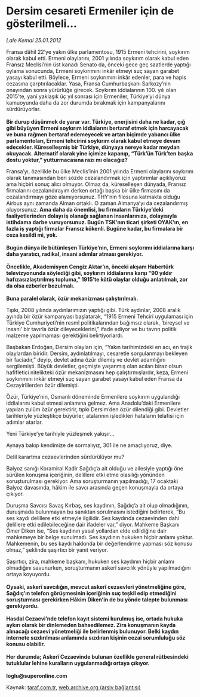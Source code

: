 # Dersim cesareti Ermeniler için de gösterilmeli...

*Lale Kemal 25.01.2012*

<div class="yazi"><p>Fransa dâhil 22’ye yakın ülke parlamentosu, 1915 Ermeni tehcirini, soykırım olarak kabul etti. Ermeni olaylarını, 2001 yılında soykırım olarak kabul eden Fransız Meclisi’nin üst kanadı Senato da, önceki gece geç saatlerde yaptığı oylama sonucunda, Ermeni soykırımını inkâr etmeyi suç sayan garabet yasayı kabul etti. Böylece, Ermeni soykırımını inkâr edenler, para ve hapis cezasına çarptırılacaklar. Yasa, Fransa Cumhurbaşkanı Sarkozy’nin onayından sonra yürürlüğe girecek. Soykırım iddialarının 100. yılı olan 2015’te, yani yaklaşık üç yıl sonrası için Ermeniler, Türkiye’yi dünya kamuoyunda daha da zor durumda bırakmak için kampanyalarını sürdürüyorlar.<br/><br/><b>Bir durup düşünmek de yarar var. Türkiye, enerjisini daha ne kadar, çığ gibi büyüyen Ermeni soykırım iddialarını bertaraf etmek için harcayacak ve buna rağmen bertaraf edemeyecek ve artan biçimde yabancı ülke parlamentoları, Ermeni tehcirini soykırım olarak kabul etmeye devam edecekler. Küreselleşmiş bir Türkiye, dünyaya nereye kadar meydan okuyacak. Alternatif olarak yine içimize kapanıp, “Türk’ün Türk’ten başka dostu yoktur,” yutturmacasına razı mı olacağız? </b></p>
<p>Fransa’yı, özellikle bu ülke Meclis’inin 2001 yılında Ermeni olaylarını soykırım olarak tanımasından beri sözde cezalandırmak için yaptırımlar açıklıyoruz ama hiçbiri sonuç alıcı olmuyor. Olmaz da, küreselleşen dünyada, Fransız firmalarını cezalandırayım derken ortağı başka bir ülke firmasını da cezalandırmayı göze alamıyorsunuz. THY’nin filosuna katmakta olduğu Airbus aynı zamanda Alman ortaklı. O zaman Almanya’yı da cezalandırmış oluyorsunuz. <b>Ama daha da önemlisi, bu firmaların Türkiye’deki faaliyetlerinden dolayı iş olanağı sağlanan insanlarınıza, dolayısıyla istihdama darbe vuruyorsunuz. Bugün TSK’nın ticari şirketi OYAK’ın, en fazla iş yaptığı firmalar Fransız kökenli. Bugüne kadar, bu firmalara bir ceza kesildi mi, yok.<br/><br/></b><b>Bugün dünya ile bütünleşen Türkiye’nin, Ermeni soykırımı iddialarına karşı daha yaratıcı, radikal, insani adımlar atması gerekiyor.<br/><br/></b><b>Öncelikle, Akademisyen Cengiz Aktar’ın, önceki akşam Habertürk televizyonunda söylediği gibi, soykırım iddialarına karşı “90 yıldır hafızasızlaştırılmış topluma,” 1915’te kötü olaylar olduğu anlatılmalı, zor da olsa ezberler bozulmalı.<br/><br/></b><b>Buna paralel olarak, özür mekanizması çalıştırılmalı. </b></p>
<p>Tıpkı, 2008 yılında aydınlarımızın yaptığı gibi. Türk aydınlar, 2008 aralık ayında bir özür kampanyası başlatarak, “1915 Ermeni Tehciri uygulaması için Türkiye Cumhuriyeti’nin resmî politikalarından bağımsız olarak, ‘bireysel ve insani’ bir tavırla özür dileyeceklerini,” ifade ediyor ve bu tavrın politik malzeme yapılmaması gerektiğini belirtiyorlardı.</p>
<p>Başbakan Erdoğan, Dersim olayları için, “Yakın tarihimizdeki en acı, en trajik olaylardan biridir. Dersim, aydınlatılmayı, cesaretle sorgulanmayı bekleyen bir faciadır,” deyip, devlet adına özür dilemiş ve devlet adamlığını sergilemişti. Büyük devletler, geçmişte yaşanmış olan acıları biraz olsun hafifletici nitelikteki özür mekanizmasını hep çalıştırmışlardır, keza, Ermeni soykırımını inkâr etmeyi suç sayan garabet yasayı kabul eden Fransa da Cezayirlilerden özür dilemişti. </p>
<p>Özür, Türkiye’nin, Osmanlı döneminde Ermenilere soykırım uygulandığı iddialarını kabul etmesi anlamına gelmez. Ama Anadolu’daki Ermenilere yapılan zulüm özür gerektirir, tıpkı Dersim’den özür dilendiği gibi. Devletler tarihleriyle yüzleştikçe büyürler, atalarının işledikleri hataların telafisi için adımlar atarlar. </p>
<p>Yeni Türkiye’ye tarihiyle yüzleşmek yakışır...</p>
<p>Aynaya bakıp kendimize de sormalıyız, 301 ile ne amaçlıyoruz, diye. </p>
<p>Delil karartma cezaevlerinden sürdürülüyor mu?</p>
<p>Balyoz sanığı Koramiral Kadir Sağdıç’a ait olduğu ve ailesiyle yaptığı öne sürülen konuşma içeriğinin, delillere etki etme olasılığı yönünden soruşturulması gerekiyor. Ama soruşturmanın yapılmadığı, 17 ocaktaki Balyoz davasında, hâkim ile savcı arasında geçen konuşmayla da ortaya çıkıyor.</p>
<p>Duruşma Savcısı Savaş Kırbaş, ses kaydının, Sağdıç’a ait olup olmadığının, duruşmada bulunmayan bu sanıktan sorulmasını istediğini belirterek, “Bu ses kaydı delillere etki etmeyle ilgilidir. Ses kaydında cezaevinden dahi delillere etki edilebileceğine dair ifadeler var,” diyor. Mahkeme Başkanı Ömer Diken ise, “Ses kaydının yasal yollardan elde edildiğine dair mahkemeye bir belge sunulmadı. Ses kaydının hukuken hiçbir anlamı yoktur. Mahkemenin, bu ses kaydı hakkında bir değerlendirme yapması söz konusu olmaz,” şeklinde şaşırtıcı bir yanıt veriyor. </p>
<p>Şaşırtıcı, zira, mahkeme başkanı, hukuken ses kaydının hiçbir anlamı olmadığını savunurken, soruşturmanın askerî savcılık yönüyle yapılmadığını ortaya koyuyordu.<br/><br/><b>Oysaki, askerî savcılığın, mevcut askerî cezaevleri yönetmeliğine göre, Sağdıç’ın telefon görüşmesinin içeriğinin suç teşkil edip etmediğini soruşturması gerekirken Hâkim Diken’in de bu yönde talepte bulunması gerekiyordu.<br/><br/></b><b>Hasdal Cezaevi’nde telefon kayıt sistemi kurulmuş ise, ortada hukuka aykırı olarak bir dinlemeden bahsedilemez. Zira konuşmanın kayda alınacağı cezaevi yönetmeliği ile belirlenmiş bulunuyor. Belki kaydın internete sızdırılması anlamında sızdıran kişinin cezai sorumluluğu söz konusu olabilir.<br/><br/></b><b>Her durumda; Askerî Cezaevinde bulunan özellikle general rütbesindeki tutuklular lehine kuralların uygulanmadığı ortaya çıkıyor.<br/><br/></b><b>loglu@superonline.com</b></p>
</div>

Kaynak: [taraf.com.tr](http://www.taraf.com.tr/lale-kemal/makale-dersim-cesareti-ermeniler-icin-de-gosterilmeli.htm), [web.archive.org (arşiv bağlantısı)](http://web.archive.org/web/20130817031842/http://www.taraf.com.tr/lale-kemal/makale-dersim-cesareti-ermeniler-icin-de-gosterilmeli.htm)
